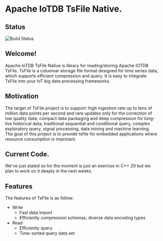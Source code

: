 # Apache IoTDB TsFile Native.

## Status
![Build Status](https://app.travis-ci.com/giorgiozoppi/tsfile.svg?branch=dev)

## Welcome!
Apache IoTDB TsFile Native is library for reading/storing Apache IOTDB TsFile. TsFile is a columnar storage file format designed for time series data, which supports efficient compression and query. It is easy to integrate TsFile into your IoT big data processing frameworks.

## Motivation

The target of TsFile project is to support: high ingestion rate up to tens of million data points per second and rare updates only for the correction of low quality data; compact data packaging and deep compression for long-live historical data; traditional sequential and conditional query, complex exploratory query, signal processing, data mining and machine learning. The goal of this project is to provide tsfile for embedded applications where resource consumption is improtant.

## Current Code.

We've just stated so for the moment is just an exercise in C++ 20 but we plan to work on it deeply in the next weeks.

## Features
The features of TsFile is as follow:

- Write
  - Fast data import
  - Efficiently compression schemas, diverse data encoding types
- Read
  - Efficiently query
  - Time-sorted query data set


